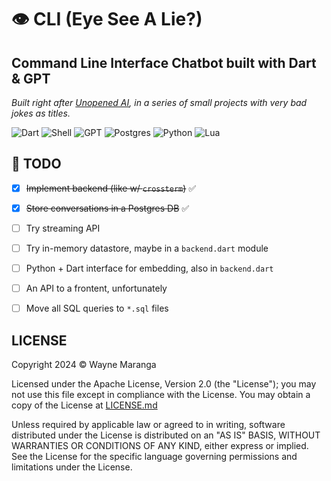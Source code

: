 <!-- A sample command-line application with an entrypoint in `bin/`, library code
in `lib/`, and example unit test in `test/`. -->

# 👁️ CLI (Eye See A Lie?)

## Command Line Interface Chatbot built with Dart & GPT

_Built right after [Unopened AI](https://github.com/waynemaranga/unopened_ai), in a series of small projects with very bad jokes as titles._

<!-- Reminder to label the other one EH 👁️ -->

![Dart](https://img.shields.io/badge/Dart-0175C2?style=for-the-badge&logo=dart&logoColor=white)
![Shell](https://img.shields.io/badge/Shell_Script-121011?style=for-the-badge&logo=gnu-bash&logoColor=white)
![GPT](https://img.shields.io/badge/ChatGPT-74aa9c?style=for-the-badge&logo=openai&logoColor=white)
![Postgres](https://img.shields.io/badge/PostgreSQL-316192?style=for-the-badge&logo=postgresql&logoColor=white)
![Python]()
![Lua]()

## 📝 TODO

- [x] ~~Implement backend (like w/ `crossterm`)~~ ✅

- [x] ~~Store conversations in a Postgres DB~~ ✅

- [ ] Try streaming API

- [ ] Try in-memory datastore, maybe in a `backend.dart` module

- [ ] Python + Dart interface for embedding, also in `backend.dart`
- [ ] An API to a frontent, unfortunately

- [ ] Move all SQL queries to `*.sql` files

## LICENSE

Copyright 2024 ©️ Wayne Maranga

Licensed under the Apache License, Version 2.0 (the "License");
you may not use this file except in compliance with the License.
You may obtain a copy of the License at [LICENSE.md](/LICENSE.md)

Unless required by applicable law or agreed to in writing, software
distributed under the License is distributed on an "AS IS" BASIS,
WITHOUT WARRANTIES OR CONDITIONS OF ANY KIND, either express or implied.
See the License for the specific language governing permissions and
limitations under the License.
